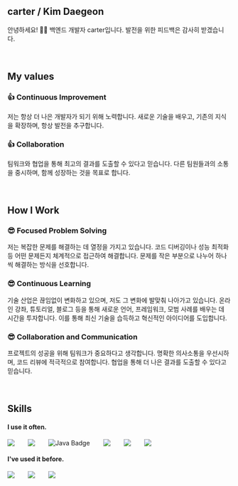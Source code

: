 ## carter / Kim Daegeon
안녕하세요! 🙋‍♂️ 백엔드 개발자 carter입니다. 발전을 위한 피드백은 감사히 받겠습니다.
<br />
<br />
<br />
## My values
### 👍 Continuous Improvement
저는 항상 더 나은 개발자가 되기 위해 노력합니다. 새로운 기술을 배우고, 기존의 지식을 확장하며, 항상 발전을 추구합니다.

### 👍 Collaboration
팀워크와 협업을 통해 최고의 결과를 도출할 수 있다고 믿습니다. 다른 팀원들과의 소통을 중시하며, 함께 성장하는 것을 목표로 합니다.
<br />
<br />
<br />
## How I Work
### 😎 Focused Problem Solving
저는 복잡한 문제를 해결하는 데 열정을 가지고 있습니다. 코드 디버깅이나 성능 최적화 등 어떤 문제든지 체계적으로 접근하여 해결합니다. 문제를 작은 부분으로 나누어 하나씩 해결하는 방식을 선호합니다.

### 😎 Continuous Learning
기술 산업은 끊임없이 변화하고 있으며, 저도 그 변화에 발맞춰 나아가고 있습니다. 온라인 강좌, 튜토리얼, 블로그 등을 통해 새로운 언어, 프레임워크, 모범 사례를 배우는 데 시간을 투자합니다. 이를 통해 최신 기술을 습득하고 혁신적인 아이디어를 도입합니다.

### 😎 Collaboration and Communication
프로젝트의 성공을 위해 팀워크가 중요하다고 생각합니다. 명확한 의사소통을 우선시하며, 코드 리뷰에 적극적으로 참여합니다. 협업을 통해 더 나은 결과를 도출할 수 있다고 믿습니다.
<br />
<br />
<br />
## Skills

#### I use it often.
<div style="display:flex;gap:30px;flex-wrap:wrap;">
  <img src="https://img.shields.io/badge/spring-6DB33F?style=for-the-badge&logo=spring&logoColor=white"> 
  <img src="https://img.shields.io/badge/python-3776AB?style=for-the-badge&logo=python&logoColor=white"> 
  <img src="https://img.shields.io/badge/java-007396?style=for-the-badge&logo=java&logoColor=white" alt="Java Badge">
  <img src="https://img.shields.io/badge/mysql-4479A1?style=for-the-badge&logo=mysql&logoColor=white"> 
  <img src="https://img.shields.io/badge/github-181717?style=for-the-badge&logo=github&logoColor=white">
  <img src="https://img.shields.io/badge/git-F05032?style=for-the-badge&logo=git&logoColor=white">
</div>

#### I've used it before.
<div style="display:flex;gap:30px;flex-wrap:wrap;">
  <img src="https://img.shields.io/badge/javascript-F7DF1E?style=for-the-badge&logo=javascript&logoColor=black"> 
  <img src="https://img.shields.io/badge/node.js-339933?style=for-the-badge&logo=Node.js&logoColor=white">
  <img src="https://img.shields.io/badge/express-000000?style=for-the-badge&logo=express&logoColor=white">
</div>
<br />
<br />
<br />
